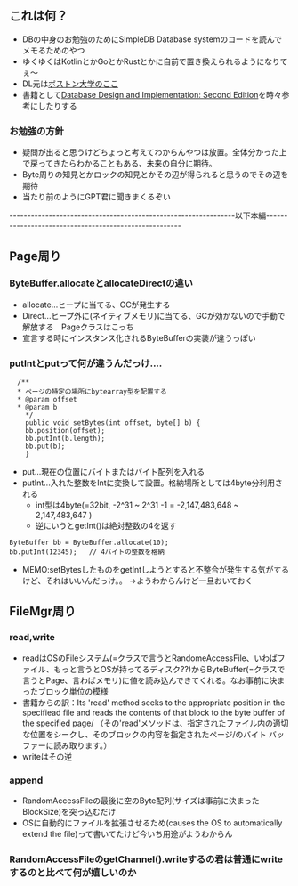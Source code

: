 
## これは何？

* DBの中身のお勉強のためにSimpleDB Database systemのコードを読んでメモるためのやつ
* ゆくゆくはKotlinとかGoとかRustとかに自前で置き換えられるようになりてぇ〜
* DL元は[ボストン大学のここ](http://cs.bc.edu/~sciore/simpledb/)
* 書籍として[Database Design and Implementation: Second Edition](https://www.amazon.co.jp/Database-Design-Implementation-Data-Centric-Applications/dp/3030338355)を時々参考にしたりする

### お勉強の方針

* 疑問が出ると思うけどちょっと考えてわからんやつは放置。全体分かった上で戻ってきたらわかることもある、未来の自分に期待。
* Byte周りの知見とかロックの知見とかその辺が得られると思うのでその辺を期待
* 当たり前のようにGPT君に聞きまくるぞい

---------------------------------------------------------------以下本編------------------------------------------------------

## Page周り

### ByteBuffer.allocateとallocateDirectの違い
  * allocate...ヒープに当てる、GCが発生する
  * Direct...ヒープ外に(ネイティブメモリ)に当てる、GCが効かないので手動で解放する　Pageクラスはこっち
  * 宣言する時にインスタンス化されるByteBufferの実装が違うっぽい

### putIntとputって何が違うんだっけ....

```Pageクラス
  /**
  * ページの特定の場所にbytearray型を配置する
  * @param offset
  * @param b
    */
    public void setBytes(int offset, byte[] b) {
    bb.position(offset);
    bb.putInt(b.length);
    bb.put(b);
    }
```

* put...現在の位置にバイトまたはバイト配列を入れる
* putInt...入れた整数をIntに変換して設置。格納場所としては4byte分利用される
  * int型は4byte(=32bit, -2^31 ~ 2^31 -1 = -2,147,483,648 ~ 2,147,483,647 )
  * 逆にいうとgetInt()は絶対整数の4を返す

```
ByteBuffer bb = ByteBuffer.allocate(10);
bb.putInt(12345);   // 4バイトの整数を格納
```

* MEMO:setBytesしたものをgetIntしようとすると不整合が発生する気がするけど、それはいいんだっけ。。 →ようわからんけど一旦おいておく

## FileMgr周り

### read,write
* readはOSのFileシステム(=クラスで言うとRandomeAccessFile、いわばファイル、もっと言うとOSが持ってるディスク??)からByteBuffer(=クラスで言うとPage、言わばメモリ)に値を読み込んできてくれる。なお事前に決まったブロック単位の模様
* 書籍からの訳：Its 'read' method seeks to the appropriate position in the specifiead file and reads the contents of that block to the byte buffer of the specified page/
（その'read'メソッドは、指定されたファイル内の適切な位置をシークし、そのブロックの内容を指定されたページ/のバイト バッファーに読み取ります。）
* writeはその逆

### append
* RandomAccessFileの最後に空のByte配列(サイズは事前に決まったBlockSize)を突っ込むだけ
* OSに自動的にファイルを拡張させるため(causes the OS to automatically extend the file)って書いてたけど今いち用途がようわからん

### RandomAccessFileのgetChannel().writeするの君は普通にwriteするのと比べて何が嬉しいのか